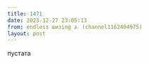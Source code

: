 ```yaml
---
title: 1471
date: 2023-12-27 23:05:13
from: endless шизing ⍼ (channel1162404975)
layout: post
---
```


пустата
